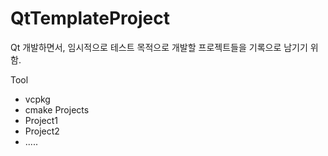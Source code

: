 # QtTemplateProject
Qt 개발하면서, 임시적으로 테스트 목적으로 개발할 프로젝트들을 기록으로 남기기 위함.

[Document]: (https://devblogs.microsoft.com/cppblog/clear-functional-c-documentation-with-sphinx-breathe-doxygen-cmake/)   

[Mordern CMake]: (https://cliutils.gitlab.io/modern-cmake/)   

[Vcpkg]: (https://vcpkg.io/en/index.html)   
   
     
Tool
  - vcpkg
  - cmake
Projects
  - Project1
  - Project2
  - .....
